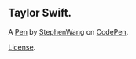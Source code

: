 Taylor Swift.
-------------


A [Pen](https://codepen.io/StephenWang/pen/RgvpNb) by [StephenWang](https://codepen.io/StephenWang) on [CodePen](https://codepen.io).

[License](https://codepen.io/StephenWang/pen/RgvpNb/license).